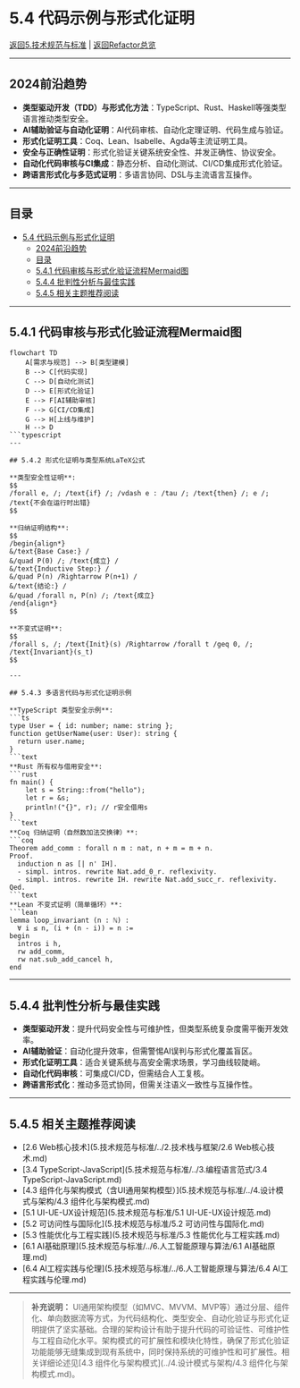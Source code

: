 # 5.4 代码示例与形式化证明

[返回5.技术规范与标准](5.技术规范与标准/README.md) | [返回Refactor总览](5.技术规范与标准/../README.md)

---

## 2024前沿趋势

- **类型驱动开发（TDD）与形式化方法**：TypeScript、Rust、Haskell等强类型语言推动类型安全。
- **AI辅助验证与自动化证明**：AI代码审核、自动化定理证明、代码生成与验证。
- **形式化证明工具**：Coq、Lean、Isabelle、Agda等主流证明工具。
- **安全与正确性证明**：形式化验证关键系统安全性、并发正确性、协议安全。
- **自动化代码审核与CI集成**：静态分析、自动化测试、CI/CD集成形式化验证。
- **跨语言形式化与多范式证明**：多语言协同、DSL与主流语言互操作。

---

## 目录

- [5.4 代码示例与形式化证明](#54-代码示例与形式化证明)
  - [2024前沿趋势](#2024前沿趋势)
  - [目录](#目录)
  - [5.4.1 代码审核与形式化验证流程Mermaid图](#541-代码审核与形式化验证流程mermaid图)
  - [5.4.4 批判性分析与最佳实践](#544-批判性分析与最佳实践)
  - [5.4.5 相关主题推荐阅读](#545-相关主题推荐阅读)

---

## 5.4.1 代码审核与形式化验证流程Mermaid图

```mermaid
flowchart TD
    A[需求与规范] --> B[类型建模]
    B --> C[代码实现]
    C --> D[自动化测试]
    D --> E[形式化验证]
    E --> F[AI辅助审核]
    F --> G[CI/CD集成]
    G --> H[上线与维护]
    H --> D
```typescript
---

## 5.4.2 形式化证明与类型系统LaTeX公式

**类型安全性证明**:
$$
/forall e, /; /text{if} /; /vdash e : /tau /; /text{then} /; e /; /text{不会在运行时出错}
$$

**归纳证明结构**:
$$
/begin{align*}
&/text{Base Case:} /
&/quad P(0) /; /text{成立} /
&/text{Inductive Step:} /
&/quad P(n) /Rightarrow P(n+1) /
&/text{结论:} /
&/quad /forall n, P(n) /; /text{成立}
/end{align*}
$$

**不变式证明**:
$$
/forall s, /; /text{Init}(s) /Rightarrow /forall t /geq 0, /; /text{Invariant}(s_t)
$$

---

## 5.4.3 多语言代码与形式化证明示例

**TypeScript 类型安全示例**:
```ts
type User = { id: number; name: string };
function getUserName(user: User): string {
  return user.name;
}
```text
**Rust 所有权与借用安全**:
```rust
fn main() {
    let s = String::from("hello");
    let r = &s;
    println!("{}", r); // r安全借用s
}
```text
**Coq 归纳证明（自然数加法交换律）**:
```coq
Theorem add_comm : forall n m : nat, n + m = m + n.
Proof.
  induction n as [| n' IH].
  - simpl. intros. rewrite Nat.add_0_r. reflexivity.
  - simpl. intros. rewrite IH. rewrite Nat.add_succ_r. reflexivity.
Qed.
```text
**Lean 不变式证明（简单循环）**:
```lean
lemma loop_invariant (n : ℕ) :
  ∀ i ≤ n, (i + (n - i)) = n :=
begin
  intros i h,
  rw add_comm,
  rw nat.sub_add_cancel h,
end
```

---

## 5.4.4 批判性分析与最佳实践

- **类型驱动开发**：提升代码安全性与可维护性，但类型系统复杂度需平衡开发效率。
- **AI辅助验证**：自动化提升效率，但需警惕AI误判与形式化覆盖盲区。
- **形式化证明工具**：适合关键系统与高安全需求场景，学习曲线较陡峭。
- **自动化代码审核**：可集成CI/CD，但需结合人工复核。
- **跨语言形式化**：推动多范式协同，但需关注语义一致性与互操作性。

---

## 5.4.5 相关主题推荐阅读

- [2.6 Web核心技术](5.技术规范与标准/../2.技术栈与框架/2.6 Web核心技术.md)
- [3.4 TypeScript-JavaScript](5.技术规范与标准/../3.编程语言范式/3.4 TypeScript-JavaScript.md)
- [4.3 组件化与架构模式（含UI通用架构模型）](5.技术规范与标准/../4.设计模式与架构/4.3 组件化与架构模式.md)
- [5.1 UI-UE-UX设计规范](5.技术规范与标准/5.1 UI-UE-UX设计规范.md)
- [5.2 可访问性与国际化](5.技术规范与标准/5.2 可访问性与国际化.md)
- [5.3 性能优化与工程实践](5.技术规范与标准/5.3 性能优化与工程实践.md)
- [6.1 AI基础原理](5.技术规范与标准/../6.人工智能原理与算法/6.1 AI基础原理.md)
- [6.4 AI工程实践与伦理](5.技术规范与标准/../6.人工智能原理与算法/6.4 AI工程实践与伦理.md)

---

> **补充说明：**
> UI通用架构模型（如MVC、MVVM、MVP等）通过分层、组件化、单向数据流等方式，为代码结构化、类型安全、自动化验证与形式化证明提供了坚实基础。合理的架构设计有助于提升代码的可验证性、可维护性与工程自动化水平。架构模式的可扩展性和模块化特性，确保了形式化验证功能能够无缝集成到现有系统中，同时保持系统的可维护性和可扩展性。相关详细论述见[4.3 组件化与架构模式](../4.设计模式与架构/4.3 组件化与架构模式.md)。
